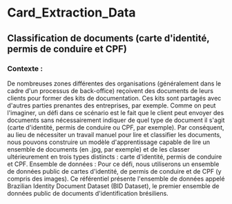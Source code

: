 # Card_Extraction_Data

## Classification de documents (carte d'identité, permis de conduire et CPF)

### Contexte : 
De nombreuses zones différentes des organisations (généralement dans le cadre d'un processus de back-office) reçoivent des documents de leurs clients pour former des kits de documentation. Ces kits sont partagés avec d'autres parties prenantes des entreprises, par exemple. Comme on peut l'imaginer, un défi dans ce scénario est le fait que le client peut envoyer des documents sans nécessairement indiquer de quel type de document il s'agit (carte d'identité, permis de conduire ou CPF, par exemple). Par conséquent, au lieu de nécessiter un travail manuel pour lire et classifier les documents, nous pouvons construire un modèle d'apprentissage capable de lire un ensemble de documents (en .jpg, par exemple) et de les classer ultérieurement en trois types distincts : carte d'identité, permis de conduire et CPF.
Ensemble de données : Pour ce défi, nous utiliserons un ensemble de données public de cartes d'identité, de permis de conduire et de CPF (y compris des images). Ce référentiel présente l'ensemble de données appelé Brazilian Identity Document Dataset (BID Dataset), le premier ensemble de données public de documents d'identification brésiliens.
